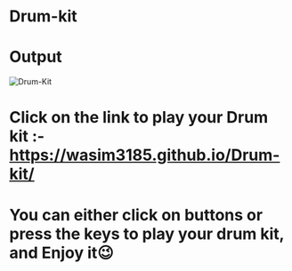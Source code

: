 # Drum-kit
# Output 
![Drum-Kit](https://user-images.githubusercontent.com/106501662/228450551-57544fa2-aa5c-45b2-b09f-3c296ccaf25b.jpg)
# Click on the link to play your Drum kit :- https://wasim3185.github.io/Drum-kit/
# You can either click on buttons or press the keys to play your drum kit, and Enjoy it😉
